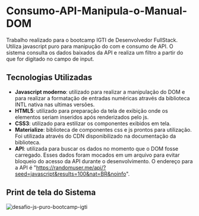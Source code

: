 # Consumo-API-Manipula-o-Manual-DOM
Trabalho realizado para o bootcamp IGTI de Desenvolvedor FullStack. Utiliza javascript puro para manipução do com e consumo de API.
O sistema consulta os dados baixados da API e realiza um filtro a partir do que for digitado no campo de input.

## Tecnologias Utilizadas

- **Javascript moderno**: utilizado para realizar a manipulação do DOM e para realizar a formatação de entradas numéricas através da biblioteca INTL nativa nas ultimas versões.
- **HTML5**: utilizado para preparação da tela de exibição onde os elementos seriam inseridos após renderizados pelo js.
- **CSS3**: utilizado para estilizar os componentes exibidos em tela.
- **Materialize**: biblioteca de componentes css e js prontos para utilização. Foi utilizada através do CDN disponibilizado na documentação da biblioteca.
- **API**: utilizada para buscar os dados no momento que o DOM fosse carregado. Esses dados foram mocados em um arquivo para evitar bloqueio do acesso da API durante o desenvolvimento. O endereço para a API é "https://randomuser.me/api/?seed=javascript&results=100&nat=BR&noinfo".

## Print de tela do Sistema

<img src="https://i.ibb.co/hy9kwGz/desafio-js-puro-bootcamp-igti.png" alt="desafio-js-puro-bootcamp-igti" border="0">
